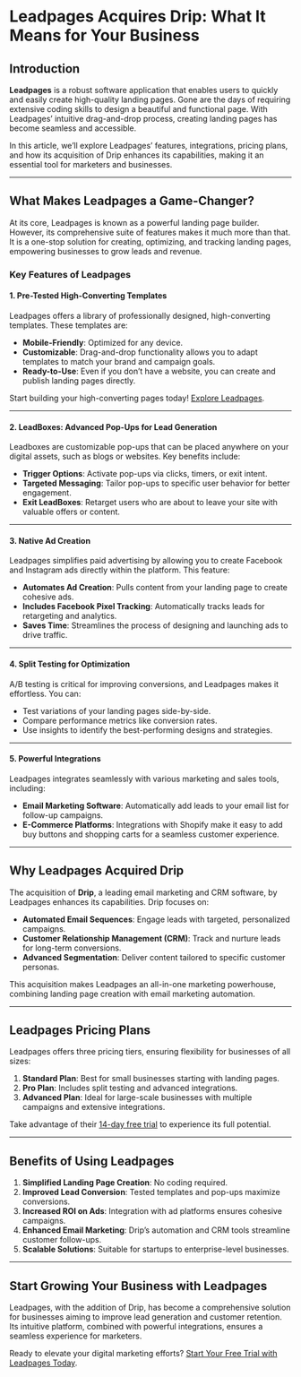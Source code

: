 # Leadpages Acquires Drip: What It Means for Your Business

## Introduction

**Leadpages** is a robust software application that enables users to quickly and easily create high-quality landing pages. Gone are the days of requiring extensive coding skills to design a beautiful and functional page. With Leadpages’ intuitive drag-and-drop process, creating landing pages has become seamless and accessible.

In this article, we’ll explore Leadpages’ features, integrations, pricing plans, and how its acquisition of Drip enhances its capabilities, making it an essential tool for marketers and businesses.

---

## What Makes Leadpages a Game-Changer?

At its core, Leadpages is known as a powerful landing page builder. However, its comprehensive suite of features makes it much more than that. It is a one-stop solution for creating, optimizing, and tracking landing pages, empowering businesses to grow leads and revenue.

### Key Features of Leadpages

#### 1. **Pre-Tested High-Converting Templates**
Leadpages offers a library of professionally designed, high-converting templates. These templates are:
- **Mobile-Friendly**: Optimized for any device.
- **Customizable**: Drag-and-drop functionality allows you to adapt templates to match your brand and campaign goals.
- **Ready-to-Use**: Even if you don’t have a website, you can create and publish landing pages directly.

Start building your high-converting pages today! [Explore Leadpages](https://bit.ly/LEadPages).

---

#### 2. **LeadBoxes: Advanced Pop-Ups for Lead Generation**
Leadboxes are customizable pop-ups that can be placed anywhere on your digital assets, such as blogs or websites. Key benefits include:
- **Trigger Options**: Activate pop-ups via clicks, timers, or exit intent.
- **Targeted Messaging**: Tailor pop-ups to specific user behavior for better engagement.
- **Exit LeadBoxes**: Retarget users who are about to leave your site with valuable offers or content.

---

#### 3. **Native Ad Creation**
Leadpages simplifies paid advertising by allowing you to create Facebook and Instagram ads directly within the platform. This feature:
- **Automates Ad Creation**: Pulls content from your landing page to create cohesive ads.
- **Includes Facebook Pixel Tracking**: Automatically tracks leads for retargeting and analytics.
- **Saves Time**: Streamlines the process of designing and launching ads to drive traffic.

---

#### 4. **Split Testing for Optimization**
A/B testing is critical for improving conversions, and Leadpages makes it effortless. You can:
- Test variations of your landing pages side-by-side.
- Compare performance metrics like conversion rates.
- Use insights to identify the best-performing designs and strategies.

---

#### 5. **Powerful Integrations**
Leadpages integrates seamlessly with various marketing and sales tools, including:
- **Email Marketing Software**: Automatically add leads to your email list for follow-up campaigns.
- **E-Commerce Platforms**: Integrations with Shopify make it easy to add buy buttons and shopping carts for a seamless customer experience.

---

## Why Leadpages Acquired Drip

The acquisition of **Drip**, a leading email marketing and CRM software, by Leadpages enhances its capabilities. Drip focuses on:
- **Automated Email Sequences**: Engage leads with targeted, personalized campaigns.
- **Customer Relationship Management (CRM)**: Track and nurture leads for long-term conversions.
- **Advanced Segmentation**: Deliver content tailored to specific customer personas.

This acquisition makes Leadpages an all-in-one marketing powerhouse, combining landing page creation with email marketing automation.

---

## Leadpages Pricing Plans

Leadpages offers three pricing tiers, ensuring flexibility for businesses of all sizes:
1. **Standard Plan**: Best for small businesses starting with landing pages.
2. **Pro Plan**: Includes split testing and advanced integrations.
3. **Advanced Plan**: Ideal for large-scale businesses with multiple campaigns and extensive integrations.

Take advantage of their [14-day free trial](https://bit.ly/LEadPages) to experience its full potential.

---

## Benefits of Using Leadpages

1. **Simplified Landing Page Creation**: No coding required.
2. **Improved Lead Conversion**: Tested templates and pop-ups maximize conversions.
3. **Increased ROI on Ads**: Integration with ad platforms ensures cohesive campaigns.
4. **Enhanced Email Marketing**: Drip’s automation and CRM tools streamline customer follow-ups.
5. **Scalable Solutions**: Suitable for startups to enterprise-level businesses.

---

## Start Growing Your Business with Leadpages

Leadpages, with the addition of Drip, has become a comprehensive solution for businesses aiming to improve lead generation and customer retention. Its intuitive platform, combined with powerful integrations, ensures a seamless experience for marketers.

Ready to elevate your digital marketing efforts? [Start Your Free Trial with Leadpages Today](https://bit.ly/LEadPages).
